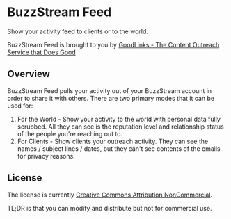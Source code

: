 # BuzzStream Feed

Show your activity feed to clients or to the world.

BuzzStream Feed is brought to you by <a href="http://goodlinks.io">GoodLinks - The Content Outreach Service that Does Good</a>

## Overview

BuzzStream Feed pulls your activity out of your BuzzStream account in order to share it with others.  There are two primary modes that it can be used for:

1. For the World - Show your activity to the world with personal data fully scrubbed.  All they can see is the reputation level and relationship status of the people you're reaching out to.
2. For Clients - Show clients your outreach activity.  They can see the names / subject lines / dates, but they can't see contents of the emails for privacy reasons.

## License

The license is currently 
<a href="https://tldrlegal.com/license/creative-commons-attribution-noncommercial-(cc-nc)#summary">Creative Commons Attribution NonCommercial</a>. 

TL;DR is that you can modify and distribute but not for commercial use.

